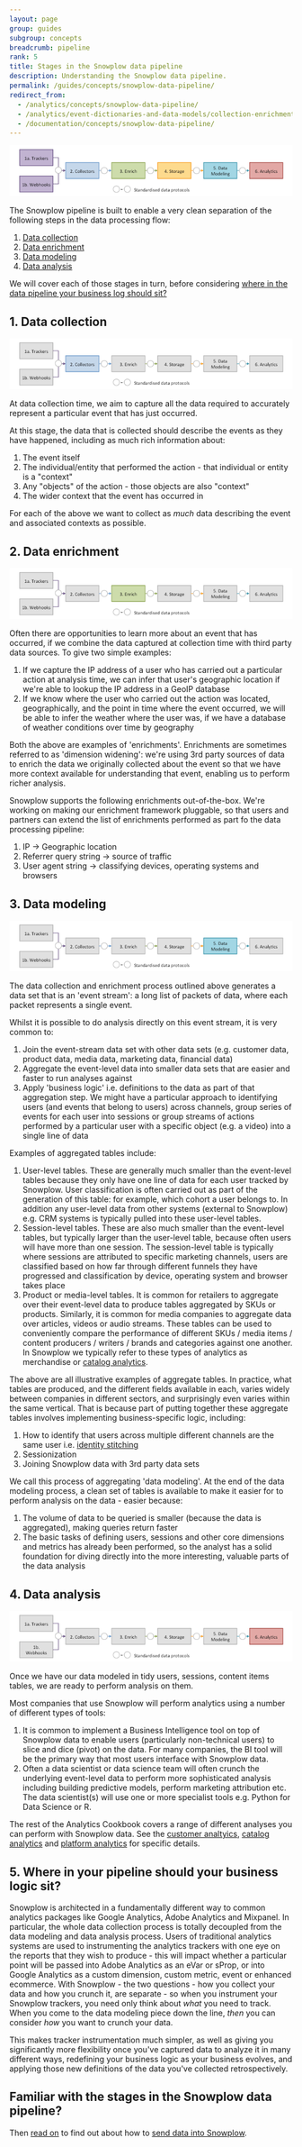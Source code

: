 ```yaml
---
layout: page
group: guides
subgroup: concepts
breadcrumb: pipeline
rank: 5
title: Stages in the Snowplow data pipeline
description: Understanding the Snowplow data pipeline.
permalink: /guides/concepts/snowplow-data-pipeline/
redirect_from:
  - /analytics/concepts/snowplow-data-pipeline/
  - /analytics/event-dictionaries-and-data-models/collection-enrichment-modeling-analysis.html
  - /documentation/concepts/snowplow-data-pipeline/
---
```


![data-pipeline](/assets/img/architecture/snowplow-architecture.png)

The Snowplow pipeline is built to enable a very clean separation of the following steps in the data processing flow:

1. [Data collection](#data-collection)
2. [Data enrichment](#data-enrichment)
3. [Data modeling](#data-modeling)
4. [Data analysis](#data-analysis)


We will cover each of those stages in turn, before considering [where in the data pipeline your business log should sit?](#where-in-your-data-pipeline-should-your-business-logic-sit)


<h2><a name="">1. Data collection</a></h2>

![data-collection](/assets/img/architecture/snowplow-architecture-2-collectors.png)

At data collection time, we aim to capture all the data required to accurately represent a particular event that has just occurred.

At this stage, the data that is collected should describe the events as they have happened, including as much rich information about:

1. The event itself
2. The individual/entity that performed the action - that individual or entity is a "context"
3. Any "objects" of the action - those objects are also "context"
4. The wider context that the event has occurred in

For each of the above we want to collect as *much* data describing the event and associated contexts as possible.

<h2><a name="data-enrichment">2. Data enrichment</a></h2>

![data-collection](/assets/img/architecture/snowplow-architecture-3-enrichment.png)

Often there are opportunities to learn more about an event that has occurred, if we combine the data captured at collection time with third party data sources. To give two simple examples:

1. If we capture the IP address of a user who has carried out a particular action at analysis time, we can infer that user's geographic location if we're able to lookup the IP address in a GeoIP database
2. If we know where the user who carried out the action was located, geographically, and the point in time where the event occurred, we will be able to infer the weather where the user was, if we have a database of weather conditions over time by geography

Both the above are examples of 'enrichments'. Enrichments are sometimes referred to as 'dimension widening': we're using 3rd party sources of data to enrich the data we originally collected about the event so that we have more context available for understanding that event, enabling us to perform richer analysis.

Snowplow supports the following enrichments out-of-the-box. We're working on making our enrichment framework pluggable, so that users and partners can extend the list of enrichments performed as part fo the data processing pipeline:

1. IP -> Geographic location
2. Referrer query string -> source of traffic
3. User agent string -> classifying devices, operating systems and browsers


<h2><a name="data-modeling">3. Data modeling</a></h2>

![data-collection](/assets/img/architecture/snowplow-architecture-5-data-modeling.png)

The data collection and enrichment process outlined above generates a data set that is an 'event stream': a long list of packets of data, where each packet represents a single event.

Whilst it is possible to do analysis directly on this event stream, it is very common to:

1. Join the event-stream data set with other data sets (e.g. customer data, product data, media data, marketing data, financial data)
2. Aggregate the event-level data into smaller data sets that are easier and faster to run analyses against
3. Apply 'business logic' i.e. definitions to the data as part of that aggregation step. We might have a particular approach to identifying users (and events that belong to users) across channels, group series of events for each user into sessions or group streams of actions performed by a particular user with a specific object (e.g. a video) into a single line of data

Examples of aggregated tables include:

1. User-level tables. These are generally much smaller than the event-level tables because they only have one line of data for each user tracked by Snowplow. User classification  is often carried out as part of the generation of this table: for example, which cohort a user belongs to. In addition any user-level data from other systems (external to Snowplow) e.g. CRM systems is typically pulled into these user-level tables.
2. Session-level tables. These are also much smaller than the event-level tables, but typically larger than the user-level table, because often users will have more than one session. The session-level table is typically where sessions are attributed to specific marketing channels, users are classified based on how far through different funnels they have progressed and classification by device, operating system and browser takes place
3. Product or media-level tables. It is common for retailers to aggregate over their event-level data to produce tables aggregated by SKUs or products. Similarly, it is common for media companies to aggregate data over articles, videos or audio streams. These tables can be used to conveniently compare the performance of different SKUs / media items / content producers / writers / brands and categories against one another. In Snowplow we typically refer to these types of analytics as merchandise or [catalog analytics](/analytics/catalog-analytics/overview.html).

The above are all illustrative examples of aggregate tables. In practice, what tables are produced, and the different fields available in each, varies widely between companies in different sectors, and surprisingly even varies within the same vertical. That is because part of putting together these aggregate tables involves implementing business-specific logic, including:

1. How to identify that users across multiple different channels are the same user i.e. [identity stitching](/analytics/customer-analytics/identifying-users.html)
2. Sessionization
3. Joining Snowplow data with 3rd party data sets

We call this process of aggregating  'data modeling'. At the end of the data modeling process, a clean set of tables is available to make it easier for to perform analysis on the data - easier because:

1. The volume of data to be queried is smaller (because the data is aggregated), making queries return faster
2. The basic tasks of defining users, sessions and other core dimensions and metrics has already been performed, so the analyst has a solid foundation for diving directly into the more interesting, valuable parts of the data analysis

<h2><a name="data-analysis">4. Data analysis</a></h2>

![data-collection](/assets/img/architecture/snowplow-architecture-6-analytics.png)

Once we have our data modeled in tidy users, sessions, content items tables, we are ready to perform analysis on them.

Most companies that use Snowplow will perform analytics using a number of different types of tools:

1. It is common to implement a Business Intelligence tool on top of Snowplow data to enable users (particularly non-technical users) to slice and dice (pivot) on the data. For many companies, the BI tool will be the primary way that most users interface with Snowplow data.
2. Often a data scientist or data science team will often crunch the underlying event-level data to perform more sophisticated analysis including building predictive models, perform marketing attribution etc. The data scientist(s) will use one or more specialist tools e.g. Python for Data Science or R.

The rest of the Analytics Cookbook covers a range of different analyses you can perform with Snowplow data. See the [customer analtyics](/analytics/customer-analytics/overview.html), [catalog analytics](/analytics/catalog-analytics/overview.html) and [platform analytics](/analytics/platform-analytics/overview.html) for specific details.

<h2><a name="where-in-your-data-pipeline-should-your-business-logic-sit">5. Where in your pipeline should your business logic sit?</a></h2>

Snowplow is architected in a fundamentally different way to common analytics packages like Google Analytics, Adobe Analytics and Mixpanel. In particular, the whole data collection process is totally decoupled from the data modeling and data analysis process. Users of traditional analytics systems are used to instrumenting the analytics trackers with one eye on the reports that they wish to produce - this will impact whether a particular point will be passed into Adobe Analytics as an eVar or sProp, or into Google Analytics as a custom dimension, custom metric, event or enhanced ecommerce. With Snowplow - the two questions - how you collect your data and how you crunch it, are separate - so when you instrument your Snowplow trackers, you need only think about _what_ you need to track. When you come to the data modeling piece down the line, _then_ you can consider _how_ you want to crunch your data.

This makes tracker instrumentation much simpler, as well as giving you significantly more flexibility once you've captured data to analyze it in many different ways, redefining your business logic as your business evolves, and applying those new definitions of the data you've collected retrospectively.

## Familiar with the stages in the Snowplow data pipeline?

Then [read on](../sending-data-into-snowplow) to find out about how to [send data into Snowplow](../sending-data-into-snowplow).
